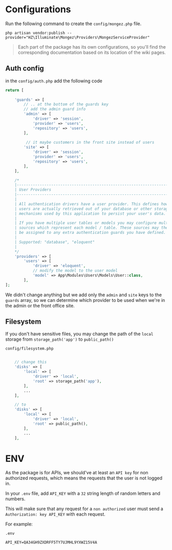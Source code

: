 # Configurations

Run the following command to create the `config/mongez.php` file.

`php artisan vendor:publish --provider="HZ\Illuminate\Mongez\Providers\MongezServiceProvider"`

> Each part of the package has its own configurations, so you'll find the corresponding documentation based on its location of the wiki pages.

## Auth config

in the `config/auth.php` add the following code 

```php
return [
    
    'guards' => [
        // .. at the bottom of the guards key
        // add the admin guard info
        'admin' => [
            'driver' => 'session',
            'provider' => 'users',
            'repository' => 'users',
        ],
        
         // it maybe customers in the front site instead of users
        'site' => [
            'driver' => 'session',
            'provider' => 'users',
            'repository' => 'users',
        ],        
    ],

    /*
    |--------------------------------------------------------------------------
    | User Providers
    |--------------------------------------------------------------------------
    |
    | All authentication drivers have a user provider. This defines how the
    | users are actually retrieved out of your database or other storage
    | mechanisms used by this application to persist your user's data.
    |
    | If you have multiple user tables or models you may configure multiple
    | sources which represent each model / table. These sources may then
    | be assigned to any extra authentication guards you have defined.
    |
    | Supported: "database", "eloquent"
    |
    */
    'providers' => [
        'users' => [
            'driver' => 'eloquent',
            // modify the model to the user model
            'model' => App\Modules\Users\Models\User::class,
        ],
];
```

We didn't change anything but we add only the `admin` and `site` keys to the `guards` array, so we can determine which provider to be used when we're in the admin or the front office site.


## Filesystem
If you don't have sensitive files, you may change the path of the `local` storage from `storage_path('app')` to `public_path()`  

`config/filesystem.php`

```php

    // change this 
    'disks' => [
        'local' => [
            'driver' => 'local',
            'root' => storage_path('app'),
        ],
        ...
    ],

    // to 
    'disks' => [
        'local' => [
            'driver' => 'local',
            'root' => public_path(),
        ],
        ...
    ],
```

# ENV
As the package is for APIs, we should've at least an `API key` for non authorized requests, which means the requests that the user is not logged in.

In your `.env` file, add `API_KEY` with a `32` string length of random letters and numbers.

This will make sure that any request for a `non authorized` user must send a `Authorization: key API_KEY` with each request.

For example:

`.env`

```
API_KEY=QA34GH9ZXDRFF5TY7UJMHL9YXWZ15V4A
```